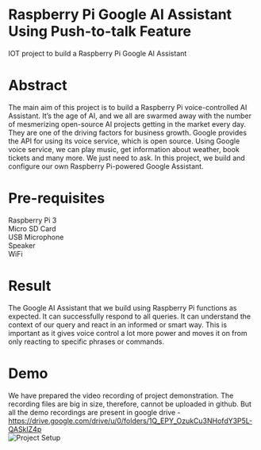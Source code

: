 # Raspberry Pi Google AI Assistant Using Push-to-talk Feature
IOT project to build a Raspberry Pi Google AI Assistant

# Abstract
The main aim of this project is to build a Raspberry Pi voice-controlled AI Assistant. It’s the age of AI, and we all are swarmed away with the number of mesmerizing open-source AI projects getting in the market every day. They are one of the driving factors for business growth. 
Google provides the API for using its voice service, which is open source. Using Google voice service, we can play music, get information about weather, book tickets and many more. We just need to ask. In this project, we build and configure our own Raspberry Pi-powered Google Assistant. 

# Pre-requisites
Raspberry Pi 3 <br/>
Micro SD Card <br/>
USB Microphone <br/>
Speaker <br/>
WiFi <br/>

# Result
The Google AI Assistant that we build using Raspberry Pi functions as expected. It can successfully respond to all queries. It can understand the context of our query and react in an informed or smart way. This is important as it gives voice control a lot more power and moves it on from only reacting to specific phrases or commands.

# Demo
We have prepared the video recording of project demonstration. The recording files are big in size, therefore, cannot be uploaded in github. But all the demo recordings are present in google drive - https://drive.google.com/drive/u/0/folders/1Q_EPY_OzukCu3NHofdY3P5L-QASkIZ4p <br />
![Project Setup](SetUp.png)
